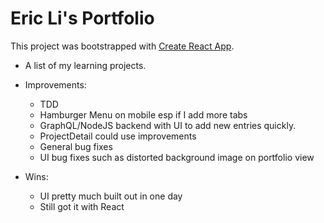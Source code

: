 # Eric Li's Portfolio

This project was bootstrapped with [Create React App](https://github.com/facebook/create-react-app).

- A list of my learning projects.

- Improvements:
  - TDD
  - Hamburger Menu on mobile esp if I add more tabs
  - GraphQL/NodeJS backend with UI to add new entries quickly.
  - ProjectDetail could use improvements
  - General bug fixes
  - UI bug fixes such as distorted background image on portfolio view

- Wins:
  - UI pretty much built out in one day
  - Still got it with React
